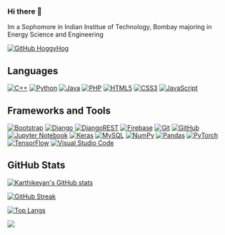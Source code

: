 ### Hi there 👋

Im a Sophomore in Indian Institue of Technology, Bombay majoring in Energy Science and Engineering

[![GitHub HoggyHog](https://img.shields.io/github/followers/HoggyHog?label=follow&style=social)](https://github.com/HoggyHog)

## Languages
[![C++](https://img.shields.io/badge/c++-%2300599C.svg?style=for-the-badge&logo=c%2B%2B&logoColor=white)](https://github.com/HoggyHog/)
[![Python](https://img.shields.io/badge/python-3670A0?style=for-the-badge&logo=python&logoColor=ffdd54)](https://github.com/HoggyHog/)
[![Java](https://img.shields.io/badge/java-%23ED8B00.svg?style=for-the-badge&logo=java&logoColor=white)](https://github.com/HoggyHog/)
[![PHP](https://img.shields.io/badge/php-%23777BB4.svg?style=for-the-badge&logo=php&logoColor=white)](https://github.com/HoggyHog/)
[![HTML5](https://img.shields.io/badge/html5-%23E34F26.svg?style=for-the-badge&logo=html5&logoColor=white)](https://github.com/HoggyHog/)
[![CSS3](https://img.shields.io/badge/css3-%231572B6.svg?style=for-the-badge&logo=css3&logoColor=white)](https://github.com/HoggyHog/)
[![JavaScript](https://img.shields.io/badge/javascript-%23323330.svg?style=for-the-badge&logo=javascript&logoColor=%23F7DF1E)](https://github.com/HoggyHog/)

## Frameworks and Tools
[![Bootstrap](https://img.shields.io/badge/bootstrap-%23563D7C.svg?style=for-the-badge&logo=bootstrap&logoColor=white)](https://github.com/HoggyHog/)
[![Django](https://img.shields.io/badge/django-%23092E20.svg?style=for-the-badge&logo=django&logoColor=white)](https://github.com/HoggyHog/)
[![DjangoREST](https://img.shields.io/badge/DJANGO-REST-ff1709?style=for-the-badge&logo=django&logoColor=white&color=ff1709&labelColor=gray)](https://github.com/HoggyHog/)
[![Firebase](https://img.shields.io/badge/Firebase-039BE5?style=for-the-badge&logo=Firebase&logoColor=white)](https://github.com/HoggyHog/)
[![Git](https://img.shields.io/badge/git-%23F05033.svg?style=for-the-badge&logo=git&logoColor=white)](https://github.com/HoggyHog/)
[![GitHub](https://img.shields.io/badge/github-%23121011.svg?style=for-the-badge&logo=github&logoColor=white)](https://github.com/HoggyHog/)
[![Jupyter Notebook](https://img.shields.io/badge/jupyter-%23FA0F00.svg?style=for-the-badge&logo=jupyter&logoColor=white)](https://github.com/HoggyHog/)
[![Keras](https://img.shields.io/badge/Keras-%23D00000.svg?style=for-the-badge&logo=Keras&logoColor=white)](https://github.com/HoggyHog/)
[![MySQL](https://img.shields.io/badge/mysql-%2300f.svg?style=for-the-badge&logo=mysql&logoColor=white)](https://github.com/HoggyHog/)
[![NumPy](https://img.shields.io/badge/numpy-%23013243.svg?style=for-the-badge&logo=numpy&logoColor=white)](https://github.com/HoggyHog/)
[![Pandas](https://img.shields.io/badge/pandas-%23150458.svg?style=for-the-badge&logo=pandas&logoColor=white)](https://github.com/HoggyHog/)
[![PyTorch](https://img.shields.io/badge/PyTorch-%23EE4C2C.svg?style=for-the-badge&logo=PyTorch&logoColor=white)](https://github.com/HoggyHog/)
[![TensorFlow](https://img.shields.io/badge/TensorFlow-%23FF6F00.svg?style=for-the-badge&logo=TensorFlow&logoColor=white)](https://github.com/HoggyHog/)
[![Visual Studio Code](https://img.shields.io/badge/Visual%20Studio%20Code-0078d7.svg?style=for-the-badge&logo=visual-studio-code&logoColor=white)](https://github.com/HoggyHog/)

## GitHub Stats
[![Karthikeyan's GitHub stats](https://github-readme-stats.vercel.app/api?username=HoggyHog&show_icons=true&count_private=true&theme=dark)](https://github.com/HoggyHog/)

[![GitHub Streak](https://github-readme-streak-stats.herokuapp.com?user=HoggyHog&theme=dark&hide_border=true&date_format=M%20j%5B%2C%20Y%5D)](https://github.com/HoggyHog/)

[![Top Langs](https://github-readme-stats.vercel.app/api/top-langs/?username=HoggyHog&layout=compact&theme=dark&langs_count=6&hide=jupyter%20notebook)](https://github.com/HoggyHog)

[![](https://komarev.com/ghpvc/?username=HoggyHog)](https://github.com/HoggyHog/)
